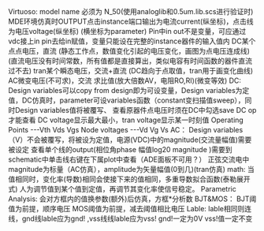 Virtuoso:
  model name 必须为 N_50(使用analoglib和0.5um.lib.scs进行验证时)
  MDE环境仿真时OUTPUT点击instance端口输出为电流current(纵坐标)，点击线为电压voltage(纵坐标) (横坐标为parameter)
  Pin中in out不是变量，可应通过vdc接上in pin去给in赋值，变量只能设在完整的instance器件的输入值内
  DC某个点点电压，直流  (静态工作点，数值变化引起的电压变化，画图为点电压连成线)(直流电压没有时间常数，所有值都是直接算出，类似电容有时间函数的器件直流过不去)
  tran某个瞬态电压，交流+直流  (DC趋向于点取值，tran用于画变化曲线)
  AC微变电压(不可求)，交流  求比值(放大倍数AV，电阻RO,RI)(微变等效)
  DC:
  Design variables可以copy from design即为可设变量，Design variables为定值，DC仿真时，parameter可设variables函数（constant变扫描值sweep），同时Design variables值将被覆写、
  查看原器件点电压时须在DC中勾选save DC op才能查看
  DC voltage显示最大最小，tran voltage显示某一时刻值
  Operating Points ---Vth Vds Vgs    Node voltages ---Vd Vg Vs
  AC：
  Design variables（V）不会被覆写，将被设为定值，电源(VDC)中的magnitude(交流量幅值)需要被设定
  查看单个线的output(相位角phase 幅值log20 magnitude )需要到schematic中单击线右键在下属plot中查看（ADE面板不可用？）
  正弦交流电中magnitude为标量（AC仿真），amplitude为矢量幅值(0到几)(tran仿真)
  math:
  当值相同时，变化率(导数)相同会使接下来的值相同，多重导数拟合函数(泰勒展开式) 人为调节值到某个值到定值，再调节其变化率使信号稳定。
  Parametric Analysis:
  会对方框内的值换参数(额外)后仿真，方框*分析数
  BJT&MOS：
  BJT阈值为前提，顺序电压 MOS阈值为前提，减去阈值相比电压
  Lable:
  lable相同则连线，gnd线lable应为gnd! ,vss线线lable应为vss! gnd!一定为0V vss!值一定不变
